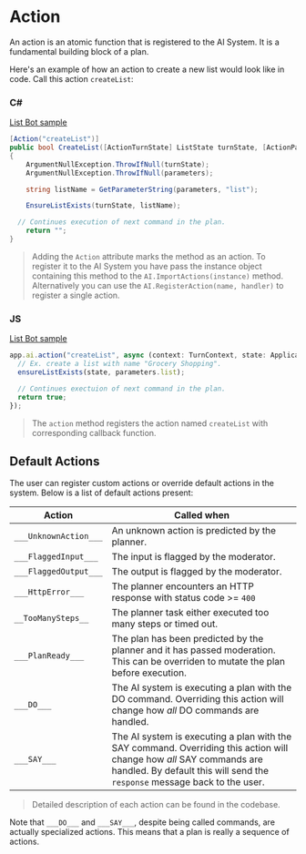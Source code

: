 # Action

An action is an atomic function that is registered to the AI System. It is a fundamental building block of a plan.

Here's an example of how an action to create a new list would look like in code. Call this action `createList`:

### C#

[List Bot sample](https://github.com/microsoft/teams-ai/blob/a20f8715d3fe81e11c330853e3930e22abe298af/dotnet/samples/04.ai.d.chainedActions.listBot/ListBotActions.cs#L15)
```C#
[Action("createList")]
public bool CreateList([ActionTurnState] ListState turnState, [ActionParameters] Dictionary<string, object> parameters)
{
    ArgumentNullException.ThrowIfNull(turnState);
    ArgumentNullException.ThrowIfNull(parameters);

    string listName = GetParameterString(parameters, "list");

    EnsureListExists(turnState, listName);

  // Continues execution of next command in the plan.
    return "";
}
```

> Adding the `Action` attribute marks the method as an action. To register it to the AI System you have pass the instance object containing this method to the `AI.ImportActions(instance)` method. Alternatively you can use the `AI.RegisterAction(name, handler)` to register a single action.

### JS

[List Bot sample](https://github.com/microsoft/teams-ai/blob/0fca2ed09d327ecdc682f2b15eb342a552733f5e/js/samples/04.ai.d.chainedActions.listBot/src/index.ts#L153)
```typescript
app.ai.action("createList", async (context: TurnContext, state: ApplicationTurnState, parameters: ListAndItems) => {
  // Ex. create a list with name "Grocery Shopping".
  ensureListExists(state, parameters.list);

  // Continues exectuion of next command in the plan.
  return true;
});
```

> The `action` method registers the action named `createList` with corresponding callback function.


## Default Actions

The user can register custom actions or override default actions in the system. Below is a list of default actions present:

| Action                | Called when                                                                                     |
| --------------------- | ----------------------------------------------------------------------------------------------- |
| `___UnknownAction___`   | An unknown action is predicted by the planner.                                   |
| `___FlaggedInput___`  | The input is flagged by the moderator.                                            |
| `___FlaggedOutput___` | The output is flagged by the moderator.                                           |
| `___HttpError___`     | The planner encounters an HTTP response with status code >= `400`       |
| `__TooManySteps__` | The planner task either executed too many steps or timed out. |
| `___PlanReady___`     | The plan has been predicted by the planner and it has passed moderation. This can be overriden to mutate the plan before execution.           |
| `___DO___`            | The AI system is executing a plan with the DO command. Overriding this action will change how _all_ DO commands are handled.   |
| `___SAY___`           | The AI system is executing a plan with the SAY command. Overriding this action will change how _all_ SAY commands are handled. By default this will send the `response` message back to the user. |

> Detailed description of each action can be found in the codebase.

Note that `___DO___` and `___SAY___`, despite being called commands, are actually specialized actions. This means that a plan is really a sequence of actions.
